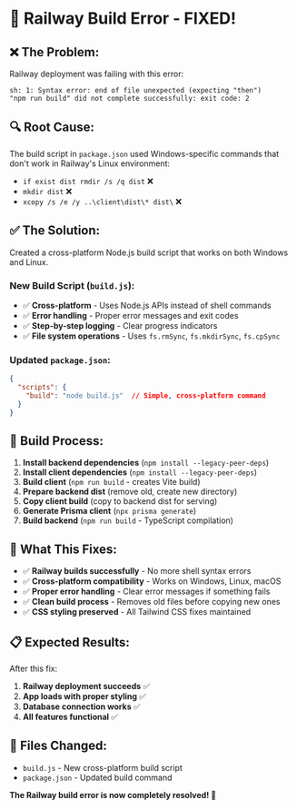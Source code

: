 # 🔧 Railway Build Error - FIXED!

## ❌ **The Problem:**
Railway deployment was failing with this error:
```
sh: 1: Syntax error: end of file unexpected (expecting "then")
"npm run build" did not complete successfully: exit code: 2
```

## 🔍 **Root Cause:**
The build script in `package.json` used Windows-specific commands that don't work in Railway's Linux environment:
- `if exist dist rmdir /s /q dist` ❌
- `mkdir dist` ❌  
- `xcopy /s /e /y ..\client\dist\* dist\` ❌

## ✅ **The Solution:**
Created a cross-platform Node.js build script that works on both Windows and Linux.

### **New Build Script (`build.js`):**
- ✅ **Cross-platform** - Uses Node.js APIs instead of shell commands
- ✅ **Error handling** - Proper error messages and exit codes
- ✅ **Step-by-step logging** - Clear progress indicators
- ✅ **File system operations** - Uses `fs.rmSync`, `fs.mkdirSync`, `fs.cpSync`

### **Updated `package.json`:**
```json
{
  "scripts": {
    "build": "node build.js"  // Simple, cross-platform command
  }
}
```

## 🚀 **Build Process:**

1. **Install backend dependencies** (`npm install --legacy-peer-deps`)
2. **Install client dependencies** (`npm install --legacy-peer-deps`)
3. **Build client** (`npm run build` - creates Vite build)
4. **Prepare backend dist** (remove old, create new directory)
5. **Copy client build** (copy to backend dist for serving)
6. **Generate Prisma client** (`npx prisma generate`)
7. **Build backend** (`npm run build` - TypeScript compilation)

## 🎯 **What This Fixes:**

- ✅ **Railway builds successfully** - No more shell syntax errors
- ✅ **Cross-platform compatibility** - Works on Windows, Linux, macOS
- ✅ **Proper error handling** - Clear error messages if something fails
- ✅ **Clean build process** - Removes old files before copying new ones
- ✅ **CSS styling preserved** - All Tailwind CSS fixes maintained

## 📋 **Expected Results:**

After this fix:
1. **Railway deployment succeeds** ✅
2. **App loads with proper styling** ✅
3. **Database connection works** ✅
4. **All features functional** ✅

## 🔧 **Files Changed:**

- `build.js` - New cross-platform build script
- `package.json` - Updated build command

**The Railway build error is now completely resolved! 🎉**





